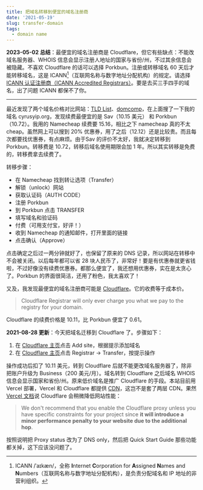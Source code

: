 ```yaml
---
title: 把域名转移到便宜的域名注册商
date: '2021-05-19'
slug: transfer-domain
tags:
  - domain name
---
```


**2023-05-02 总结**：最便宜的域名注册商是 Cloudflare，但它有些缺点：不能改域名服务器、WHOIS 信息会显示注册人地址的国家与省份/州，不过其余信息会被隐藏。不喜欢 Cloudflare 的话可以选择 Porkbun。注册或转移域名 60 天后才能转移域名，这是 ICANN[^icann]（互联网名称与数字地址分配机构）的规定。请选择 [ICANN 认证注册商（ICANN Accredited Registrars）](https://www.icann.org/en/accredited-registrars)。要是去买三手四手的域名，出了问题 ICANN 都保不了你。

[^icann]: ICANN /ˈaɪkæn/，全称 **I**nternet **C**orporation for **A**ssigned **N**ames and **N**umbers（互联网名称与数字地址分配机构），是负责分配域名和 IP 地址的非营利组织。

---

最近发现了两个域名价格对比网站：[TLD List](https://tld-list.com/)、[domcomp](https://www.domcomp.com/)，在上面搜了一下我的域名 cyrusyip.org，发现续费最便宜的是 Sav（10.15 美元） 和 Porkbun（10.72）。我用的 Namecheap 续费要 15.16，相比之下 namecheap 真的不太 cheap。虽然网上可以搜到 20% 优惠券，用了之后（12.12）还是比较贵。而且每次都要找优惠券，有点麻烦。由于Sav 的评价不太好，我就决定转移到 Porkbun。转移费是 10.72，转移后域名使用期限会加 1 年。所以其实转移是免费的，转移费拿去续费了。

转移步骤：

- 在 Namecheap 找到转让选项（Transfer）
- 解锁（unlock）网站
- 获取认证码（AUTH CODE）
- 注册 Porkbun
- 到 Porkbun 点击 TRANSFER
- 填写域名和验证码
- 付费（可用支付宝，好评！）
- 收到 Namecheap 的通知邮件，打开里面的链接
- 点击确认（Approve）

点击确定之后过一两分钟就好了，也保留了原来的 DNS 记录，所以网站在转移中不会被关闭。以后每年都可以省 28 块人民币了，非常好！要是有优惠券就更省钱啦，不过好像没有续费优惠券。都那么便宜了，我还想用优惠券，实在是太贪心了。Porkbun 的界面很简洁，还用了粉色，我太喜欢了！

又及，我发现最便宜的域名注册商可能是 [Cloudflare](https://www.cloudflare.com/products/registrar/)。它的收费等于成本价。

> Cloudflare Registrar will only ever charge you what we pay to the registry for your domain.

Cloudflare 的续费价格是 10.11，比 Porkbun 便宜了 0.61。

**2021-08-28 更新**：今天把域名迁移到 Cloudflare 了。步骤如下：

1. 在 [Cloudflare 主页](https://dash.cloudflare.com/)点击 Add site，根据提示添加域名
1. 在 [Cloudflare 主页](https://dash.cloudflare.com/)点击 Registrar -> Transfer，按提示操作

操作成功后扣了 10.11 美元，转到 Cloudflare 后就不能更改域名服务器了，除非把账户升级为 Business（200 美元/月）。域名转到 Cloudflare 之后域名 WHOIS 信息会显示国家和省份/州。原来低价域名是推广 Cloudflare 的手段。本站目前用 Vercel 部署，Vercel 和 Cloudflare 都提供 [CDN](https://zh.wikipedia.org/wiki/%E5%85%A7%E5%AE%B9%E5%82%B3%E9%81%9E%E7%B6%B2%E8%B7%AF)，这岂不是套了两层 CDN。果然 [Vercel 文档](https://vercel.com/support/articles/using-cloudflare-with-vercel)说 Cloudflare 会稍微降低网站性能：

> We don't recommend that you enable the Cloudflare proxy unless you have specific constraints for your project since **it will introduce a minor performance penalty to your website due to the additional hop**.

按照说明把 Proxy status 改为了 DNS only，然后把 Quick Start Guide 那些功能都关掉，这下应该没问题了。
